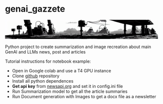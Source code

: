 # genai_gazzete

![image info](banner_top.png)

Python project to create summarization and image recreation about main GenAI and LLMs news, post and articles

Tutorial instructions for notebook example:
- Open in Google colab and use a T4 GPU instance
- Clone [github](https://github.com/VictorPelaez/genai_gazzete) repository
- Install all python dependences
- **Get api key** from [newsapi.org](https://newsapi.org/docs/client-libraries/python) and set it in config.ini file
- Run Summarization model to get all the article summaries
- Run Document generation with Images to get a docx file as a newsletter
